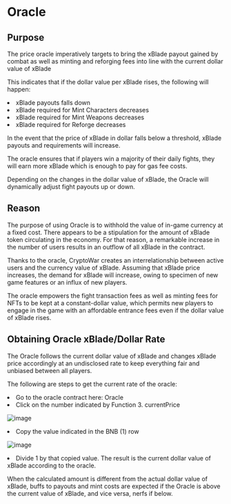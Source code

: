 # Oracle

## Purpose

The price oracle imperatively targets to bring the xBlade payout gained by combat as well as minting and reforging fees into line with the current dollar value of xBlade

This indicates that if the dollar value per xBlade rises, the following will happen:

<li>xBlade payouts falls down</li>

<li>xBlade required for Mint Characters decreases</li>

<li>xBlade required for Mint Weapons decreases</li>

<li>xBlade required for Reforge decreases</li>

In the event that the price of xBlade in dollar falls below a threshold, xBlade payouts and requirements will increase. 

The oracle ensures that if players win a majority of their daily fights, they will earn more xBlade which is enough to pay for gas fee costs.

Depending on the changes in the dollar value of xBlade, the Oracle will dynamically adjust fight payouts up or down. 

## Reason

The purpose of using Oracle is to withhold the value of in-game currency at a fixed cost. There appears to be a stipulation for the amount of xBlade token circulating in the economy. For that reason, a remarkable increase in the number of users results in an outflow of all xBlade in the contract.

Thanks to the oracle, CryptoWar creates an interrelationship between active users and the currency value of xBlade. Assuming that xBlade price increases, the demand for xBlade will increase, owing to specimen of new game features or an influx of new players. 

The oracle empowers the fight transaction fees as well as minting fees for NFTs to be kept at a constant-dollar value, which permits new players to engage in the game with an affordable entrance fees even if the dollar value of xBlade rises.

## Obtaining Oracle xBlade/Dollar Rate

The Oracle follows the current dollar value of xBlade and changes xBlade price accordingly at an undisclosed rate to keep everything fair and unbiased between all players.

The following are steps to get the current rate of the oracle:

<li>Go to the oracle contract here: Oracle</li>

<li>Click on the number indicated by Function 3. currentPrice</li>

![image](https://user-images.githubusercontent.com/90205972/134936000-6d9e3a48-5079-4453-81b5-1132e7650fa4.png)

<li>Copy the value indicated in the BNB (1) row</li>

![image](https://user-images.githubusercontent.com/90205972/134936095-7ab9f05f-8a89-431a-9fa6-c48cf2ce5654.png)

<li>Divide 1 by that copied value. The result is the current dollar value of xBlade according to the oracle.</li>

When the calculated amount is different from the actual dollar value of xBlade, buffs to payouts and mint costs are expected if the Oracle is above the current value of xBlade, and vice versa, nerfs if below.
